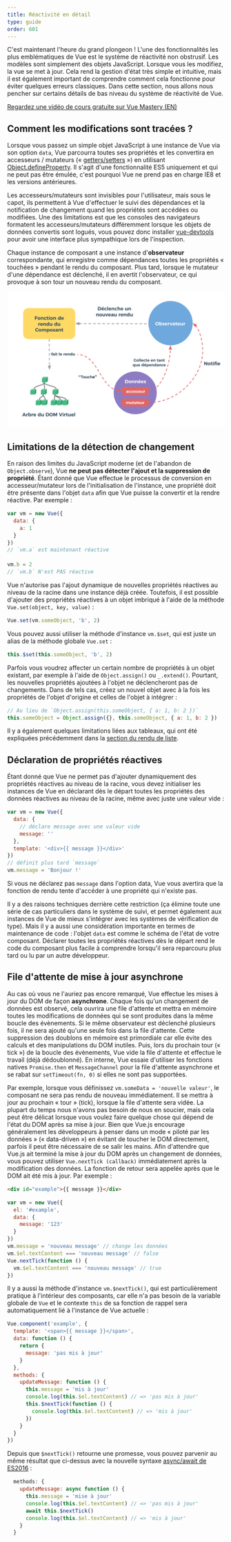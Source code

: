 ```yaml
---
title: Réactivité en détail
type: guide
order: 601
---
```


C'est maintenant l'heure du grand plongeon ! L'une des fonctionnalités les plus emblématiques de Vue est le système de réactivité non obstrusif. Les modèles sont simplement des objets JavaScript. Lorsque vous les modifiez, la vue se met à jour. Cela rend la gestion d'état très simple et intuitive, mais il est également important de comprendre comment cela fonctionne pour éviter quelques erreurs classiques. Dans cette section, nous allons nous pencher sur certains détails de bas niveau du système de réactivité de Vue.

<div class="vue-mastery"><a href="https://www.vuemastery.com/courses/advanced-components/build-a-reactivity-system" target="_blank" rel="noopener" title="Vue Reactivity">Regardez une vidéo de cours gratuite sur Vue Mastery (EN)</a></div>

## Comment les modifications sont tracées ?

Lorsque vous passez un simple objet JavaScript à une instance de Vue via son option `data`, Vue parcourra toutes ses propriétés et les convertira en accesseurs / mutateurs (« [getters/setters](https://developer.mozilla.org/fr/docs/Web/JavaScript/Guide/Utiliser_les_objets#Defining_getters_and_setters) ») en utilisant [Object.defineProperty](https://developer.mozilla.org/fr/docs/Web/JavaScript/Reference/Objets_globaux/Object/defineProperty). Il s'agit d'une fonctionnalité ES5 uniquement et qui ne peut pas être émulée, c'est pourquoi Vue ne prend pas en charge IE8 et les versions antérieures.

Les accesseurs/mutateurs sont invisibles pour l'utilisateur, mais sous le capot, ils permettent à Vue d'effectuer le suivi des dépendances et la notification de changement quand les propriétés sont accédées ou modifiées. Une des limitations est que les consoles des navigateurs formatent les accesseurs/mutateurs différemment lorsque les objets de données convertis sont logués, vous pouvez donc installer [vue-devtools](https://github.com/vuejs/vue-devtools) pour avoir une interface plus sympathique lors de l'inspection.

Chaque instance de composant a une instance d'**observateur** correspondante, qui enregistre comme dépendances toutes les propriétés « touchées » pendant le rendu du composant. Plus tard, lorsque le mutateur d'une dépendance est déclenché, il en avertit l'observateur, ce qui provoque à son tour un nouveau rendu du composant.

![Reactivity Cycle](/images/data.png)

## Limitations de la détection de changement

En raison des limites du JavaScript moderne (et de l'abandon de `Object.observe`), Vue **ne peut pas détecter l'ajout et la suppression de propriété**. Étant donné que Vue effectue le processus de conversion en accesseur/mutateur lors de l'initialisation de l'instance, une propriété doit être présente dans l'objet `data` afin que Vue puisse la convertir et la rendre réactive. Par exemple :

``` js
var vm = new Vue({
  data: {
    a: 1
  }
})
// `vm.a` est maintenant réactive

vm.b = 2
// `vm.b` N'est PAS réactive
```

Vue n'autorise pas l'ajout dynamique de nouvelles propriétés réactives au niveau de la racine dans une instance déjà créée. Toutefois, il est possible d'ajouter des propriétés réactives à un objet imbriqué à l'aide de la méthode `Vue.set(object, key, value)` :

``` js
Vue.set(vm.someObject, 'b', 2)
```

Vous pouvez aussi utiliser la méthode d'instance `vm.$set`, qui est juste un alias de la méthode globale `Vue.set` :

``` js
this.$set(this.someObject, 'b', 2)
```

Parfois vous voudrez affecter un certain nombre de propriétés à un objet existant, par exemple à l'aide de `Object.assign()` ou `_.extend()`. Pourtant, les nouvelles propriétés ajoutées à l'objet ne déclencheront pas de changements. Dans de tels cas, créez un nouvel objet avec à la fois les propriétés de l'objet d'origine et celles de l'objet à intégrer :

``` js
// Au lieu de `Object.assign(this.someObject, { a: 1, b: 2 })`
this.someObject = Object.assign({}, this.someObject, { a: 1, b: 2 })
```

Il y a également quelques limitations liées aux tableaux, qui ont été expliquées précédemment dans la [section du rendu de liste](list.html#Limitations).

## Déclaration de propriétés réactives

Étant donné que Vue ne permet pas d'ajouter dynamiquement des propriétés réactives au niveau de la racine, vous devez initialiser les instances de Vue en déclarant dès le départ toutes les propriétés des données réactives au niveau de la racine, même avec juste une valeur vide :

``` js
var vm = new Vue({
  data: {
    // déclare message avec une valeur vide
    message: ''
  },
  template: '<div>{{ message }}</div>'
})
// définit plus tard `message`
vm.message = 'Bonjour !'
```

Si vous ne déclarez pas `message` dans l'option data, Vue vous avertira que la fonction de rendu tente d'accéder à une propriété qui n'existe pas.

Il y a des raisons techniques derrière cette restriction (ça élimine toute une série de cas particuliers dans le système de suivi, et permet également aux instances de Vue de mieux s'intégrer avec les systèmes de vérification de type). Mais il y a aussi une considération importante en termes de maintenance de code : l'objet `data` est comme le schéma de l'état de votre composant. Déclarer toutes les propriétés réactives dès le départ rend le code du composant plus facile à comprendre lorsqu'il sera reparcouru plus tard ou lu par un autre développeur.

## File d'attente de mise à jour asynchrone

Au cas où vous ne l'auriez pas encore remarqué, Vue effectue les mises à jour du DOM de façon **asynchrone**. Chaque fois qu'un changement de données est observé, cela ouvrira une file d'attente et mettra en mémoire toutes les modifications de données qui se sont produites dans la même boucle des évènements. Si le même observateur est déclenché plusieurs fois, il ne sera ajouté qu'une seule fois dans la file d'attente. Cette suppression des doublons en mémoire est primordiale car elle évite des calculs et des manipulations du DOM inutiles. Puis, lors du prochain tour (« tick ») de la boucle des évènements, Vue vide la file d'attente et effectue le travail (déjà dédoublonné). En interne, Vue essaie d'utiliser les fonctions natives `Promise.then` et `MessageChannel` pour la file d'attente asynchrone et se rabat sur `setTimeout(fn, 0)` si elles ne sont pas supportées.

Par exemple, lorsque vous définissez `vm.someData = 'nouvelle valeur'`, le composant ne sera pas rendu de nouveau immédiatement. Il se mettra à jour au prochain « tour » (tick), lorsque la file d'attente sera vidée. La plupart du temps nous n'avons pas besoin de nous en soucier, mais cela peut être délicat lorsque vous voulez faire quelque chose qui dépend de l'état du DOM après sa mise à jour. Bien que Vue.js encourage généralement les développeurs à penser dans un mode « piloté par les données » (« data-driven ») en évitant de toucher le DOM directement, parfois il peut être nécessaire de se salir les mains. Afin d'attendre que Vue.js ait terminé la mise à jour du DOM après un changement de données, vous pouvez utiliser `Vue.nextTick (callback)` immédiatement après la modification des données. La fonction de retour sera appelée après que le DOM ait été mis à jour. Par exemple :

``` html
<div id="example">{{ message }}</div>
```

``` js
var vm = new Vue({
  el: '#example',
  data: {
    message: '123'
  }
})
vm.message = 'nouveau message' // change les données
vm.$el.textContent === 'nouveau message' // false
Vue.nextTick(function () {
  vm.$el.textContent === 'nouveau message' // true
})
```

Il y a aussi la méthode d'instance `vm.$nextTick()`, qui est particulièrement pratique à l'intérieur des composants, car elle n'a pas besoin de la variable globale de `Vue` et le contexte `this` de sa fonction de rappel sera automatiquement lié à l'instance de Vue actuelle :

``` js
Vue.component('example', {
  template: '<span>{{ message }}</span>',
  data: function () {
    return {
      message: 'pas mis à jour'
    }
  },
  methods: {
    updateMessage: function () {
      this.message = 'mis à jour'
      console.log(this.$el.textContent) // => 'pas mis à jour'
      this.$nextTick(function () {
        console.log(this.$el.textContent) // => 'mis à jour'
      })
    }
  }
})
```

Depuis que `$nextTick()` retourne une promesse, vous pouvez parvenir au même résultat que ci-dessus avec la nouvelle syntaxe [async/await de ES2016](https://developer.mozilla.org/en-US/docs/Web/JavaScript/Reference/Statements/async_function) :

``` js
  methods: {
    updateMessage: async function () {
      this.message = 'mise à jour'
      console.log(this.$el.textContent) // => 'pas mis à jour'
      await this.$nextTick()
      console.log(this.$el.textContent) // => 'mis à jour'
    }
  }
```
